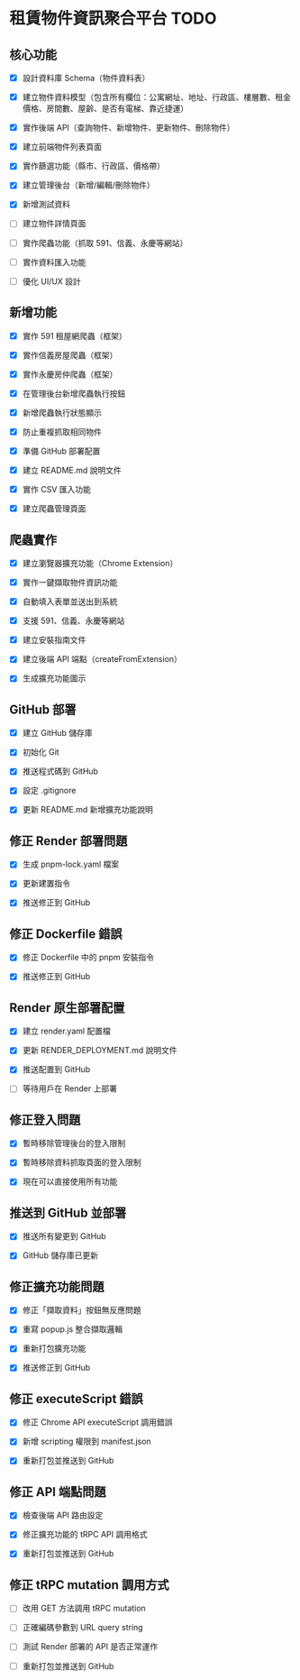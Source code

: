 # 租賃物件資訊聚合平台 TODO

## 核心功能

- [x] 設計資料庫 Schema（物件資料表）
- [x] 建立物件資料模型（包含所有欄位：公寓網址、地址、行政區、樓層數、租金價格、房間數、屋齡、是否有電梯、靠近捷運）
- [x] 實作後端 API（查詢物件、新增物件、更新物件、刪除物件）
- [x] 建立前端物件列表頁面
- [x] 實作篩選功能（縣市、行政區、價格帶）
- [x] 建立管理後台（新增/編輯/刪除物件）
- [x] 新增測試資料
- [ ] 建立物件詳情頁面
- [ ] 實作爬蟲功能（抓取 591、信義、永慶等網站）
- [ ] 實作資料匯入功能
- [ ] 優化 UI/UX 設計



## 新增功能

- [x] 實作 591 租屋網爬蟲（框架）
- [x] 實作信義房屋爬蟲（框架）
- [x] 實作永慶房仲爬蟲（框架）
- [x] 在管理後台新增爬蟲執行按鈕
- [x] 新增爬蟲執行狀態顯示
- [x] 防止重複抓取相同物件
- [x] 準備 GitHub 部署配置
- [x] 建立 README.md 說明文件
- [x] 實作 CSV 匯入功能
- [x] 建立爬蟲管理頁面



## 爬蟲實作

- [x] 建立瀏覽器擴充功能（Chrome Extension）
- [x] 實作一鍵擷取物件資訊功能
- [x] 自動填入表單並送出到系統
- [x] 支援 591、信義、永慶等網站
- [x] 建立安裝指南文件
- [x] 建立後端 API 端點（createFromExtension）
- [x] 生成擴充功能圖示



## GitHub 部署

- [x] 建立 GitHub 儲存庫
- [x] 初始化 Git
- [x] 推送程式碼到 GitHub
- [x] 設定 .gitignore
- [x] 更新 README.md 新增擴充功能說明



## 修正 Render 部署問題

- [x] 生成 pnpm-lock.yaml 檔案
- [x] 更新建置指令
- [x] 推送修正到 GitHub



## 修正 Dockerfile 錯誤

- [x] 修正 Dockerfile 中的 pnpm 安裝指令
- [x] 推送修正到 GitHub



## Render 原生部署配置

- [x] 建立 render.yaml 配置檔
- [x] 更新 RENDER_DEPLOYMENT.md 說明文件
- [x] 推送配置到 GitHub
- [ ] 等待用戶在 Render 上部署



## 修正登入問題

- [x] 暫時移除管理後台的登入限制
- [x] 暫時移除資料抓取頁面的登入限制
- [x] 現在可以直接使用所有功能



## 推送到 GitHub 並部署

- [x] 推送所有變更到 GitHub
- [x] GitHub 儲存庫已更新



## 修正擴充功能問題

- [x] 修正「擷取資料」按鈕無反應問題
- [x] 重寫 popup.js 整合擷取邏輯
- [x] 重新打包擴充功能
- [x] 推送修正到 GitHub



## 修正 executeScript 錯誤

- [x] 修正 Chrome API executeScript 調用錯誤
- [x] 新增 scripting 權限到 manifest.json
- [x] 重新打包並推送到 GitHub



## 修正 API 端點問題

- [x] 檢查後端 API 路由設定
- [x] 修正擴充功能的 tRPC API 調用格式
- [x] 重新打包並推送到 GitHub


## 修正 tRPC mutation 調用方式

- [ ] 改用 GET 方法調用 tRPC mutation
- [ ] 正確編碼參數到 URL query string
- [ ] 測試 Render 部署的 API 是否正常運作
- [ ] 重新打包並推送到 GitHub

